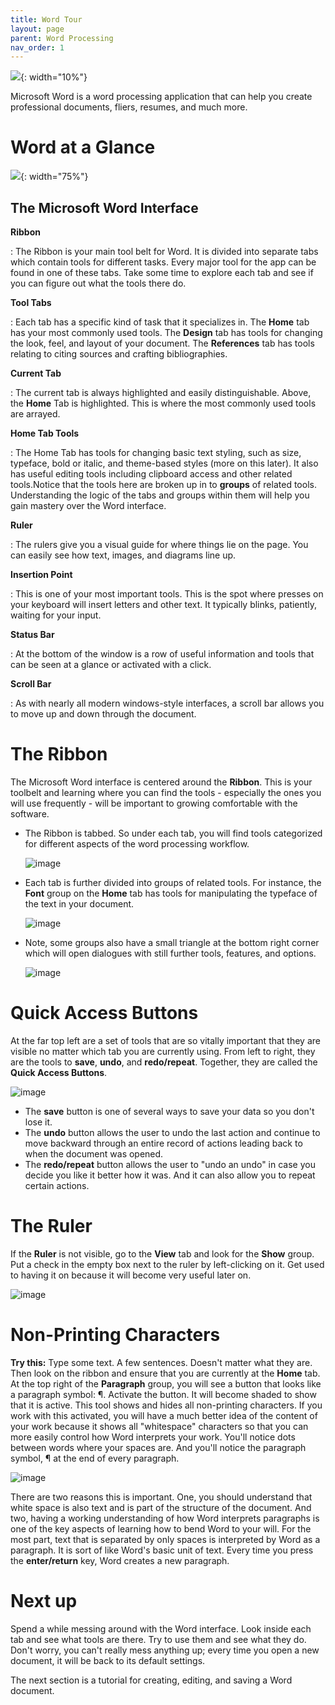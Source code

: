 ```yaml
---
title: Word Tour
layout: page
parent: Word Processing
nav_order: 1
---
```


![](https://upload.wikimedia.org/wikipedia/commons/4/4f/Microsoft_Word_2013_logo.svg){: width="10%"}

Microsoft Word is a word processing application that can help you create
professional documents, fliers, resumes, and much more.

Word at a Glance
================

![](images/tour/word_tour.png){: width="75%"}

The Microsoft Word Interface
----------------------------

**Ribbon**

:   The Ribbon is your main tool belt for Word. It is divided into
    separate tabs which contain tools for different tasks. Every major
    tool for the app can be found in one of these tabs. Take some time
    to explore each tab and see if you can figure out what the tools
    there do.

**Tool Tabs**

:   Each tab has a specific kind of task that it specializes in. The
    **Home** tab has your most commonly
    used tools. The **Design** tab has tools
    for changing the look, feel, and layout of your document. The
    **References** tab has tools relating to
    citing sources and crafting bibliographies.

**Current Tab**

:   The current tab is always highlighted and easily distinguishable.
    Above, the **Home** Tab is highlighted.
    This is where the most commonly used tools are arrayed.

**Home Tab Tools**

:   The Home Tab has tools for changing basic text styling, such as
    size, typeface, bold or italic, and theme-based styles (more on
    this later). It also has useful editing tools including clipboard
    access and other related tools.Notice that the tools here are broken
    up in to **groups** of related tools.
    Understanding the logic of the tabs and groups within them will help
    you gain mastery over the Word interface.

**Ruler**

:   The rulers give you a visual guide for where things lie on the page.
    You can easily see how text, images, and diagrams line up.

**Insertion Point**

:   This is one of your most important tools. This is the spot where
    presses on your keyboard will insert letters and other text. It
    typically blinks, patiently, waiting for your input.

**Status Bar**

:   At the bottom of the window is a row of useful information and tools
    that can be seen at a glance or activated with a click.

**Scroll Bar**

:   As with nearly all modern windows-style interfaces, a scroll bar
    allows you to move up and down through the document.

The Ribbon
==========

The Microsoft Word interface is centered around the **Ribbon**. This is
your toolbelt and learning where you can find the tools - especially the
ones you will use frequently - will be important to growing comfortable
with the software.

-   The Ribbon is tabbed. So under each tab, you will find tools
    categorized for different aspects of the word processing workflow.

    ![image](images/tour/ribbon_highlight.png)

-   Each tab is further divided into groups of related tools. For
    instance, the **Font** group on the **Home** tab has tools for
    manipulating the typeface of the text in your document.

    ![image](images/tour/group_highlight.png)

-   Note, some groups also have a small triangle at the bottom right
    corner which will open dialogues with still further tools, features,
    and options.

    ![image](images/tour/more_tools_highlight.png)

Quick Access Buttons
====================

At the far top left are a set of tools that are so vitally important
that they are visible no matter which tab you are currently using. From
left to right, they are the tools to **save**, **undo**, and
**redo/repeat**. Together, they are called the **Quick Access Buttons**.

![image](images/tour/quick_access.png)

-   The **save** button is one of several ways to save your data so you
    don't lose it.
-   The **undo** button allows the user to undo the last action and
    continue to move backward through an entire record of actions
    leading back to when the document was opened.
-   The **redo/repeat** button allows the user to "undo an undo" in case
    you decide you like it better how it was. And it can also allow you
    to repeat certain actions.

The Ruler
=========

If the **Ruler** is not visible, go to the **View** tab and look for the
**Show** group. Put a check in the empty box next to the ruler by
left-clicking on it. Get used to having it on because it will become
very useful later on.

![image](images/tour/ruler_overview.png)

Non-Printing Characters
=======================

**Try this:** Type some text. A few sentences. Doesn't matter what they
are. Then look on the ribbon and ensure that you are currently at the
**Home** tab. At the top right of the **Paragraph** group, you will see
a button that looks like a paragraph symbol: &para;. Activate the
button. It will become shaded to show that it is active. This tool shows
and hides all non-printing characters. If you work with this activated,
you will have a much better idea of the content of your work because it
shows all "whitespace" characters so that you can more easily control
how Word interprets your work. You'll notice dots between words where
your spaces are. And you'll notice the paragraph symbol, &para; at the
end of every paragraph.

![image](images/tour/non-printing_characters.png)

There are two reasons this is important. One, you should understand that
white space is also text and is part of the structure of the document.
And two, having a working understanding of how Word interprets
paragraphs is one of the key aspects of learning how to bend Word to
your will. For the most part, text that is separated by only spaces is
interpreted by Word as a paragraph. It is sort of like Word's basic unit
of text. Every time you press the **enter/return** key, Word creates a
new paragraph.

Next up
=======

Spend a while messing around with the Word interface. Look inside each
tab and see what tools are there. Try to use them and see what they do.
Don't worry, you can't really mess anything up; every time you open a
new document, it will be back to its default settings.

The next section is a tutorial for creating, editing, and saving a Word
document.
